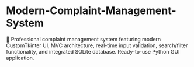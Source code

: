 # Modern-Complaint-Management-System
🎯 Professional complaint management system featuring modern CustomTkinter UI, MVC architecture, real-time input validation, search/filter functionality, and integrated SQLite database. Ready-to-use Python GUI application.
